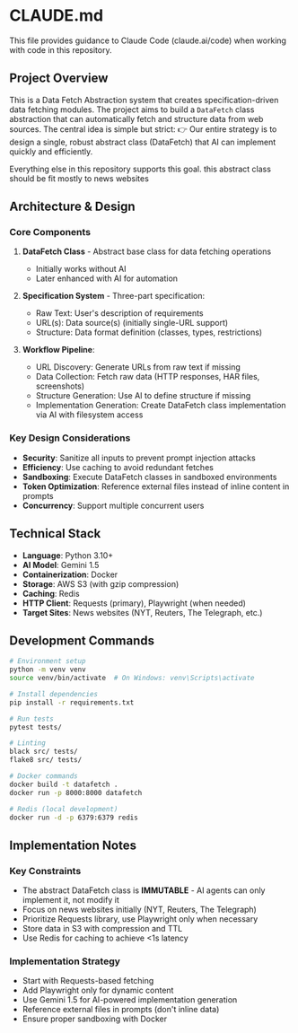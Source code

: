 # CLAUDE.md

This file provides guidance to Claude Code (claude.ai/code) when working with code in this repository.

## Project Overview

This is a Data Fetch Abstraction system that creates specification-driven data fetching modules. The project aims to build a `DataFetch` class abstraction that can automatically fetch and structure data from web sources.
The central idea is simple but strict:
👉 Our entire strategy is to design a single, robust abstract class (DataFetch) that AI can implement quickly and efficiently.

Everything else in this repository supports this goal.
this abstract class should be fit mostly to news websites

## Architecture & Design

### Core Components

1. **DataFetch Class** - Abstract base class for data fetching operations
   - Initially works without AI
   - Later enhanced with AI for automation

2. **Specification System** - Three-part specification:
   - Raw Text: User's description of requirements
   - URL(s): Data source(s) (initially single-URL support)
   - Structure: Data format definition (classes, types, restrictions)

3. **Workflow Pipeline**:
   - URL Discovery: Generate URLs from raw text if missing
   - Data Collection: Fetch raw data (HTTP responses, HAR files, screenshots)
   - Structure Generation: Use AI to define structure if missing
   - Implementation Generation: Create DataFetch class implementation via AI with filesystem access

### Key Design Considerations

- **Security**: Sanitize all inputs to prevent prompt injection attacks
- **Efficiency**: Use caching to avoid redundant fetches
- **Sandboxing**: Execute DataFetch classes in sandboxed environments
- **Token Optimization**: Reference external files instead of inline content in prompts
- **Concurrency**: Support multiple concurrent users

## Technical Stack

- **Language**: Python 3.10+
- **AI Model**: Gemini 1.5
- **Containerization**: Docker
- **Storage**: AWS S3 (with gzip compression)
- **Caching**: Redis
- **HTTP Client**: Requests (primary), Playwright (when needed)
- **Target Sites**: News websites (NYT, Reuters, The Telegraph, etc.)

## Development Commands

```bash
# Environment setup
python -m venv venv
source venv/bin/activate  # On Windows: venv\Scripts\activate

# Install dependencies
pip install -r requirements.txt

# Run tests
pytest tests/

# Linting
black src/ tests/
flake8 src/ tests/

# Docker commands
docker build -t datafetch .
docker run -p 8000:8000 datafetch

# Redis (local development)
docker run -d -p 6379:6379 redis
```

## Implementation Notes

### Key Constraints
- The abstract DataFetch class is **IMMUTABLE** - AI agents can only implement it, not modify it
- Focus on news websites initially (NYT, Reuters, The Telegraph)
- Prioritize Requests library, use Playwright only when necessary
- Store data in S3 with compression and TTL
- Use Redis for caching to achieve <1s latency

### Implementation Strategy
- Start with Requests-based fetching
- Add Playwright only for dynamic content
- Use Gemini 1.5 for AI-powered implementation generation
- Reference external files in prompts (don't inline data)
- Ensure proper sandboxing with Docker